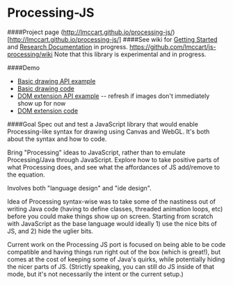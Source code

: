 Processing-JS
=============

####Project page (http://lmccart.github.io/processing-js/)[http://lmccart.github.io/processing-js/]
####See wiki for [Getting Started](https://github.com/lmccart/processing-js/wiki/Getting-Started) and [Research Documentation](https://github.com/lmccart/processing-js/wiki/Research-Documentation) in progress. <https://github.com/lmccart/js-processing/wiki>
Note that this library is experimental and in progress.

####Demo
+ [Basic drawing API example](http://htmlpreview.github.io/?https://github.com/lmccart/processing-js/blob/master/experiments/testlib_alpha/index.html)
+ [Basic drawing code](https://github.com/lmccart/processing-js/blob/master/experiments/testlib_alpha/sketch.js)
+ [DOM extension API example](http://htmlpreview.github.io/?https://github.com/lmccart/processing-js/blob/master/experiments/testlib/index2.html) -- refresh if images don't immediately show up for now
+ [DOM extension code](https://github.com/lmccart/processing-js/blob/master/experiments/testlib/sketch2.js)

####Goal
Spec out and test a JavaScript library that would enable Processing-like syntax for drawing using Canvas and WebGL. It's both about the syntax and how to code.


Bring "Processing" ideas to JavaScript, rather than to emulate Processing/Java through JavaScript. Explore how to take positive parts of what Processing does, and see what the affordances of JS add/remove to the equation.


Involves both "language design" and "ide design".


Idea of Processing syntax-wise was to take some of the nastiness out of writing Java code (having to define classes, threaded animation loops, etc) before you could make things show up on screen. Starting from scratch with JavaScript as the base language would ideally 1) use the nice bits of JS, and 2) hide the uglier bits.


Current work on the Processing JS port is focused on being able to be code compatible and having things run right out of the box (which is great!), but comes at the cost of keeping some of Java's quirks, while potentially hiding the nicer parts of JS. (Strictly speaking, you can still do JS inside of that mode, but it's not necessarily the intent or the current setup.)


